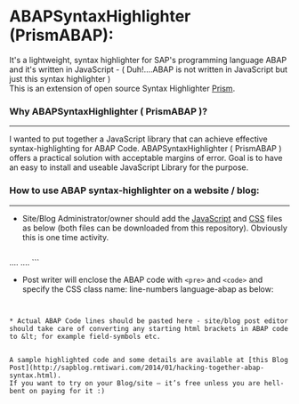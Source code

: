 ABAPSyntaxHighlighter (PrismABAP):
=====================

It's a lightweight, syntax highlighter for SAP's programming language ABAP and it's written in JavaScript - ( Duh!....ABAP is not written in JavaScript but just this syntax highlighter ) <br>
This is an extension of open source Syntax Highlighter [Prism](http://www.prismjs.com).


### Why ABAPSyntaxHighlighter ( PrismABAP )?
------------------------------------------------------------------------------------------------------------------------
I wanted to put together a JavaScript library that can achieve effective syntax-highlighting for ABAP Code.
ABAPSyntaxHighlighter ( PrismABAP ) offers a practical solution with acceptable margins of error. Goal is to have an easy to install and useable JavaScript Library for the purpose.

### How to use ABAP syntax-highlighter on a website / blog:
------------------------------------------------------------------------------------------------------------------------
* Site/Blog Administrator/owner should add the [JavaScript](http://www.pragmatiqa.com/docs/ABAPSyntaxHighlighter/Final/prismABAP.js) and [CSS](http://www.pragmatiqa.com/docs/ABAPSyntaxHighlighter/Final/prismABAP.css) files as below (both files can be downloaded from this repository). Obviously this is one time activity.<br />

  ```html
<head>
....
<link href='http://www.pragmatiqa.com/docs/ABAPSyntaxHighlighter/Final/prismABAP.css' rel='stylesheet'/>
<script src='http://www.pragmatiqa.com/docs/ABAPSyntaxHighlighter/Final/prismABAP.js'></script>
....
</head>
  ```

* Post writer will enclose the ABAP code with `<pre>` and `<code>` and specify the CSS class name: line-numbers language-abap as below:

  ```html
<pre class="line-numbers language-abap"><code>
* Actual ABAP Code lines should be pasted here - site/blog post editor should take care of converting any starting html brackets in ABAP code to &amp;lt; for example field-symbols etc.
</code></pre>
  ```

A sample highlighted code and some details are available at [this Blog Post](http://sapblog.rmtiwari.com/2014/01/hacking-together-abap-syntax.html).
If you want to try on your Blog/site – it’s free unless you are hell-bent on paying for it :)
